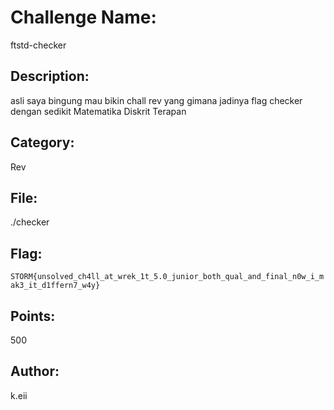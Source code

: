 # Challenge Name:
ftstd-checker

## Description:
asli saya bingung mau bikin chall rev yang gimana jadinya flag checker dengan sedikit Matematika Diskrit Terapan

## Category:
Rev

## File:
./checker

## Flag:
`STORM{unsolved_ch4ll_at_wrek_1t_5.0_junior_both_qual_and_final_n0w_i_mak3_it_d1ffern7_w4y}`

## Points:
500

## Author:
k.eii
